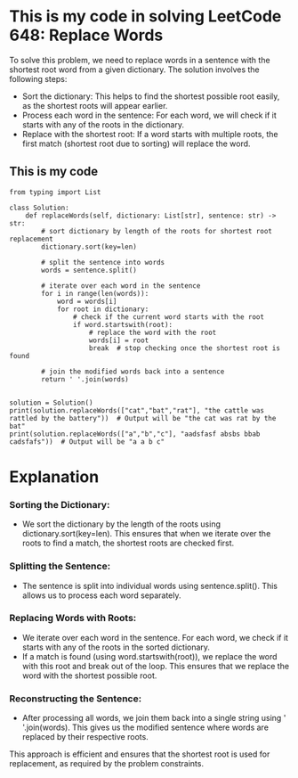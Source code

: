 # This is my code in solving LeetCode 648: Replace Words

To solve this problem, we need to replace words in a sentence with the shortest root word from a given dictionary. The solution involves the following steps:

- Sort the dictionary: This helps to find the shortest possible root easily, as the shortest roots will appear earlier.
- Process each word in the sentence: For each word, we will check if it starts with any of the roots in the dictionary.
- Replace with the shortest root: If a word starts with multiple roots, the first match (shortest root due to sorting) will replace the word.

## This is my code
```
from typing import List

class Solution:
    def replaceWords(self, dictionary: List[str], sentence: str) -> str:
        # sort dictionary by length of the roots for shortest root replacement
        dictionary.sort(key=len)
        
        # split the sentence into words
        words = sentence.split()
        
        # iterate over each word in the sentence
        for i in range(len(words)):
            word = words[i]
            for root in dictionary:
                # check if the current word starts with the root
                if word.startswith(root):
                    # replace the word with the root
                    words[i] = root
                    break  # stop checking once the shortest root is found
        
        # join the modified words back into a sentence
        return ' '.join(words)


solution = Solution()
print(solution.replaceWords(["cat","bat","rat"], "the cattle was rattled by the battery"))  # Output will be "the cat was rat by the bat"
print(solution.replaceWords(["a","b","c"], "aadsfasf absbs bbab cadsfafs"))  # Output will be "a a b c"
```

# Explanation

### Sorting the Dictionary:

- We sort the dictionary by the length of the roots using dictionary.sort(key=len). This ensures that when we iterate over the roots to find a match, the shortest roots are checked first.

### Splitting the Sentence:

- The sentence is split into individual words using sentence.split(). This allows us to process each word separately.

### Replacing Words with Roots:

- We iterate over each word in the sentence. For each word, we check if it starts with any of the roots in the sorted dictionary.
- If a match is found (using word.startswith(root)), we replace the word with this root and break out of the loop. This ensures that we replace the word with the shortest possible root.

### Reconstructing the Sentence:

- After processing all words, we join them back into a single string using ' '.join(words). This gives us the modified sentence where words are replaced by their respective roots.

This approach is efficient and ensures that the shortest root is used for replacement, as required by the problem constraints.
